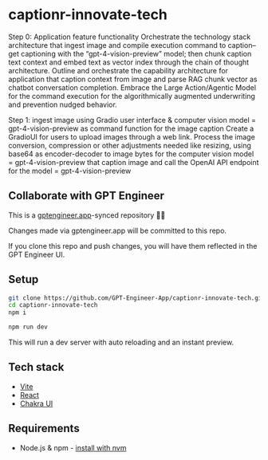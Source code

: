 # captionr-innovate-tech

Step 0: Application feature functionality 
Orchestrate the technology stack architecture that ingest image and compile execution command to caption–get captioning with the “gpt-4-vision-preview” model; then chunk caption text context and embed text as vector index through the chain of thought architecture. Outline and orchestrate the capability architecture for application that caption context from image and parse RAG chunk vector  as chatbot conversation completion. Embrace the Large Action/Agentic Model  for the command execution for the algorithmically augmented underwriting and prevention nudged behavior.

Step 1: ingest image using Gradio user interface & computer vision model = gpt-4-vision-preview as command function for the image caption
Create a GradioUI for users to upload images through a web link. Process the image conversion, compression or other adjustments needed like resizing, using base64 as encoder-decoder to image bytes for the computer vision model = gpt-4-vision-preview that caption image and call the OpenAI API endpoint for the model = gpt-4-vision-preview 


## Collaborate with GPT Engineer

This is a [gptengineer.app](https://gptengineer.app)-synced repository 🌟🤖

Changes made via gptengineer.app will be committed to this repo.

If you clone this repo and push changes, you will have them reflected in the GPT Engineer UI.

## Setup

```sh
git clone https://github.com/GPT-Engineer-App/captionr-innovate-tech.git
cd captionr-innovate-tech
npm i
```

```sh
npm run dev
```

This will run a dev server with auto reloading and an instant preview.

## Tech stack

- [Vite](https://vitejs.dev/)
- [React](https://react.dev/)
- [Chakra UI](https://chakra-ui.com/)

## Requirements

- Node.js & npm - [install with nvm](https://github.com/nvm-sh/nvm#installing-and-updating)

